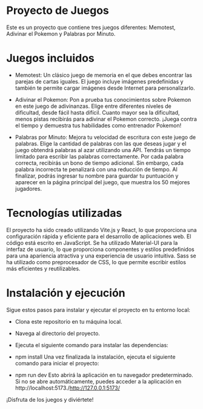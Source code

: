 # Proyecto de Juegos
Este es un proyecto que contiene tres juegos diferentes: Memotest, Adivinar el Pokemon y Palabras por Minuto.

# Juegos incluidos
- Memotest: Un clásico juego de memoria en el que debes encontrar las parejas de cartas iguales. El juego incluye imágenes predefinidas y también te permite cargar imágenes desde Internet para personalizarlo.

- Adivinar el Pokemon: Pon a prueba tus conocimientos sobre Pokemon en este juego de adivinanzas. Elige entre diferentes niveles de dificultad, desde fácil hasta difícil. Cuanto mayor sea la dificultad, menos pistas recibirás para adivinar el Pokemon correcto. ¡Juega contra el tiempo y demuestra tus habilidades como entrenador Pokemon!

- Palabras por Minuto: Mejora tu velocidad de escritura con este juego de palabras. Elige la cantidad de palabras con las que deseas jugar y el juego obtendrá palabras al azar utilizando una API. Tendrás un tiempo limitado para escribir las palabras correctamente. Por cada palabra correcta, recibirás un bono de tiempo adicional. Sin embargo, cada palabra incorrecta te penalizará con una reducción de tiempo. Al finalizar, podrás ingresar tu nombre para guardar tu puntuación y aparecer en la página principal del juego, que muestra los 50 mejores jugadores.

# Tecnologías utilizadas
El proyecto ha sido creado utilizando Vite.js y React, lo que proporciona una configuración rápida y eficiente para el desarrollo de aplicaciones web.
El código está escrito en JavaScript.
Se ha utilizado Material-UI para la interfaz de usuario, lo que proporciona componentes y estilos predefinidos para una apariencia atractiva y una experiencia de usuario intuitiva.
Sass se ha utilizado como preprocesador de CSS, lo que permite escribir estilos más eficientes y reutilizables.

# Instalación y ejecución
Sigue estos pasos para instalar y ejecutar el proyecto en tu entorno local:

* Clona este repositorio en tu máquina local.

* Navega al directorio del proyecto.

* Ejecuta el siguiente comando para instalar las dependencias:

* npm install
  Una vez finalizada la instalación, ejecuta el siguiente comando para iniciar el proyecto:


* npm run dev
  Esto abrirá la aplicación en tu navegador predeterminado. Si no se abre automáticamente, puedes acceder a la aplicación en http://localhost:5173./http://127.0.0.1:5173/

¡Disfruta de los juegos y diviértete!